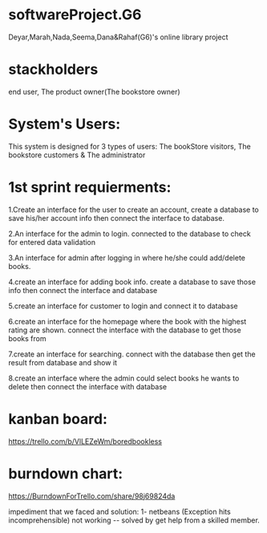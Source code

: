 # softwareProject.G6
 Deyar,Marah,Nada,Seema,Dana&Rahaf(G6)'s online library project
# stackholders
 end user, The product owner(The bookstore owner)
# System's Users:
This system is designed for 3 types of users: The bookStore visitors, The bookstore customers & The administrator
# 1st sprint requierments:
  1.Create an interface for the user to create an account, create a database to save his/her account info then connect the interface to database.  
  
  2.An interface for the admin to login. connected to the database to check for entered data validation   
  
  3.An interface for admin after logging in where he/she could add/delete books.  
  
  4.create an interface for adding book info. create a database to save those info then connect the interface and database  
  
 5.create an interface for customer to login and connect it to database  
 
 6.create an interface for the homepage where the book with the highest rating are shown. connect the interface with the database to get those books from  
 
 7.create an interface for searching. connect with the database then get the result from database and show it  
 
 8.create an interface where the admin could select books he wants to delete then connect the interface with database
# kanban board:
https://trello.com/b/VlLEZeWm/boredbookless
# burndown chart:
https://BurndownForTrello.com/share/98j69824da

impediment that we faced and solution: 1- netbeans (Exception hits incomprehensible) not working -- solved by get help from a skilled member.
